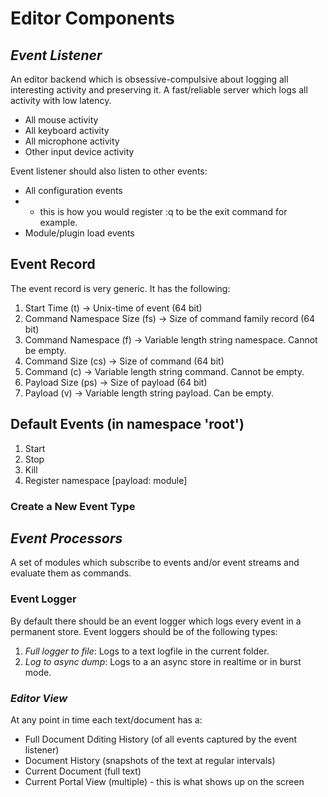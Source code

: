 # Editor Components

## *Event Listener*

An editor backend which is obsessive-compulsive about logging all interesting activity and preserving it.
A fast/reliable server which logs all activity with low latency.
- All mouse activity
- All keyboard activity
- All microphone activity
- Other input device activity

Event listener should also listen to other events:
- All configuration events
- - this is how you would register :q to be the exit command for example.
- Module/plugin load events 

## Event Record

The event record is very generic. It has the following:
1. Start Time (t) -> Unix-time of event (64 bit)
1. Command Namespace Size (fs) -> Size of command family record (64 bit)
1. Command Namespace (f) -> Variable length string namespace. Cannot be empty.
2. Command Size (cs) -> Size of command (64 bit)
3. Command (c) -> Variable length string command. Cannot be empty.
4. Payload Size (ps) -> Size of payload (64 bit)
4. Payload (v) -> Variable length string payload. Can be empty.

## Default Events (in namespace 'root')
1. Start
1. Stop
1. Kill
1. Register namespace [payload: module]
### Create a New Event Type

## *Event Processors*

A set of modules which subscribe to events and/or event streams and evaluate them as commands.

### Event Logger
By default there should be an event logger which logs every event in a permanent store.
Event loggers should be of the following types:

1. *Full logger to file*: Logs to a text logfile in the current folder.
2. *Log to async dump*: Logs to a an async store in realtime or in burst mode. 

### *Editor View*

At any point in time each text/document has a:
- Full Document Dditing History (of all events captured by the event listener)
- Document History (snapshots of the text at regular intervals)
- Current Document (full text)
- Current Portal View (multiple) - this is what shows up on the screen